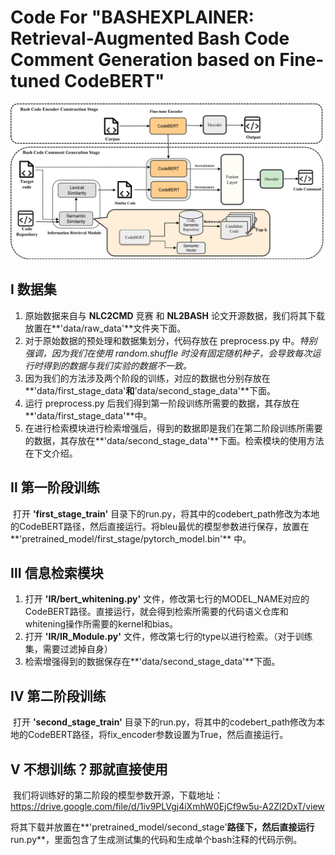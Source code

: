 # Code For "BASHEXPLAINER: Retrieval-Augmented Bash Code Comment Generation based on Fine-tuned CodeBERT"

![](./figs/BASHEXPLAINER.png)

## Ⅰ 数据集

1. 原始数据来自与 **NLC2CMD** 竞赛 和 **NL2BASH** 论文开源数据，我们将其下载放置在**'data/raw_data'**文件夹下面。
2. 对于原始数据的预处理和数据集划分，代码存放在 preprocess.py 中。*特别强调，因为我们在使用 random.shuffle 时没有固定随机种子，会导致每次运行时得到的数据与我们实验的数据不一致。*
3. 因为我们的方法涉及两个阶段的训练，对应的数据也分别存放在**'data/first_stage_data'**和**'data/second_stage_data'**下面。
4. 运行 preprocess.py 后我们得到第一阶段训练所需要的数据，其存放在**'data/first_stage_data'**中。
5. 在进行检索模块进行检索增强后，得到的数据即是我们在第二阶段训练所需要的数据，其存放在**'data/second_stage_data'**下面。检索模块的使用方法在下文介绍。

## Ⅱ 第一阶段训练

​        打开 **'first_stage_train'** 目录下的run.py，将其中的codebert_path修改为本地的CodeBERT路径，然后直接运行。将bleu最优的模型参数进行保存，放置在**'pretrained_model/first_stage/pytorch_model.bin'** 中。

## Ⅲ 信息检索模块

1. 打开 **'IR/bert_whitening.py'** 文件，修改第七行的MODEL_NAME对应的CodeBERT路径。直接运行，就会得到检索所需要的代码语义仓库和whitening操作所需要的kernel和bias。
2. 打开 **'IR/IR_Module.py'** 文件，修改第七行的type以进行检索。（对于训练集，需要过滤掉自身）
3. 检索增强得到的数据保存在**'data/second_stage_data'**下面。

## Ⅳ 第二阶段训练

​		打开 **'second_stage_train'** 目录下的run.py，将其中的codebert_path修改为本地的CodeBERT路径，将fix_encoder参数设置为True，然后直接运行。

## Ⅴ 不想训练？那就直接使用

​		我们将训练好的第二阶段的模型参数开源，下载地址：https://drive.google.com/file/d/1iv9PLVgj4iXmhW0EjCf9w5u-A2Zl2DxT/view

​		将其下载并放置在**'pretrained_model/second_stage'**路径下，然后直接运行**run.py**，里面包含了生成测试集的代码和生成单个bash注释的代码示例。

